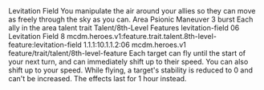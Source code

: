 <ability>
  <name>Levitation Field</name>
  <flavor>You manipulate the air around your allies so they can move as freely through the sky as you can.</flavor>
  <keywords>
    <keyword>Area</keyword>
    <keyword>Psionic</keyword>
  </keywords>
  <type>Maneuver</type>
  <distance>3 burst</distance>
  <target>Each ally in the area</target>
  <metadata>
    <class>talent</class>
    <feature_type>trait</feature_type>
    <file_dpath>Talent/8th-Level Features</file_dpath>
    <item_id>levitation-field</item_id>
    <item_index>06</item_index>
    <item_name>Levitation Field</item_name>
    <level>8</level>
    <scc>mcdm.heroes.v1:feature.trait.talent.8th-level-feature:levitation-field</scc>
    <scdc>1.1.1:10.1.1.2:06</scdc>
    <source>mcdm.heroes.v1</source>
    <type>feature/trait/talent/8th-level-feature</type>
  </metadata>
  <effects>
    <effect type="mundane">Each target can fly until the start of your next turn, and can immediately shift up to their speed. You can also shift up to your speed. While flying, a target&apos;s stability is reduced to 0 and can&apos;t be increased.</effect>
    <effect type="mundane" cost="Spend 5 Clarity">The effects last for 1 hour instead.</effect>
  </effects>
</ability>
